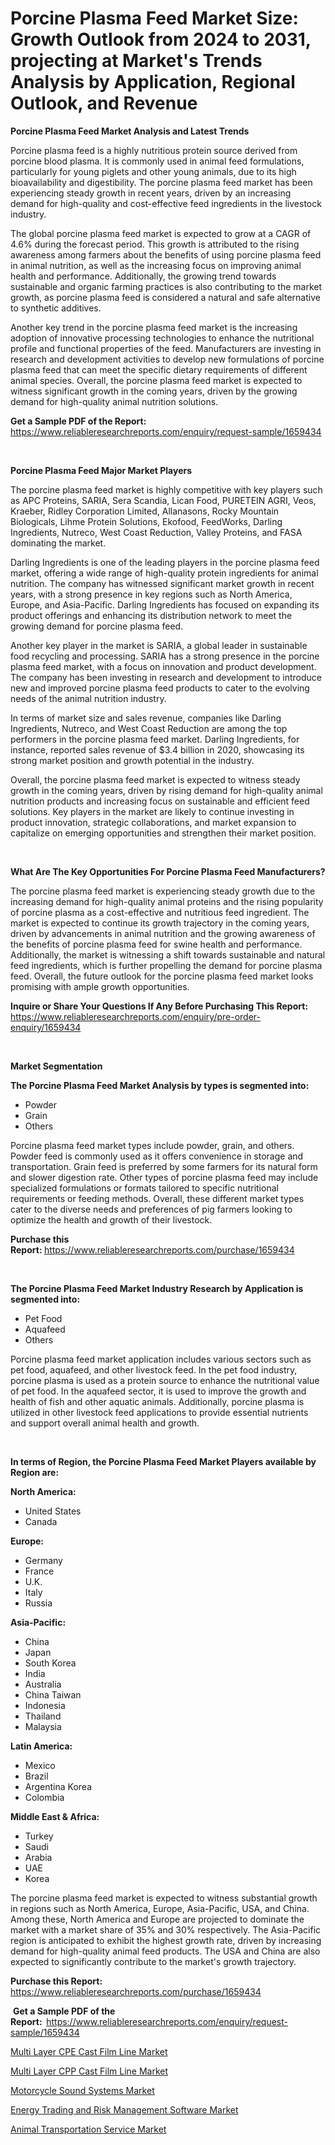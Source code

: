 <p><h1>Porcine Plasma Feed Market Size: Growth Outlook from 2024 to 2031, projecting at Market's Trends Analysis by Application, Regional Outlook, and Revenue</h1></p><p><strong>Porcine Plasma Feed Market Analysis and Latest Trends</strong></p>
<p><p>Porcine plasma feed is a highly nutritious protein source derived from porcine blood plasma. It is commonly used in animal feed formulations, particularly for young piglets and other young animals, due to its high bioavailability and digestibility. The porcine plasma feed market has been experiencing steady growth in recent years, driven by an increasing demand for high-quality and cost-effective feed ingredients in the livestock industry.</p><p>The global porcine plasma feed market is expected to grow at a CAGR of 4.6% during the forecast period. This growth is attributed to the rising awareness among farmers about the benefits of using porcine plasma feed in animal nutrition, as well as the increasing focus on improving animal health and performance. Additionally, the growing trend towards sustainable and organic farming practices is also contributing to the market growth, as porcine plasma feed is considered a natural and safe alternative to synthetic additives.</p><p>Another key trend in the porcine plasma feed market is the increasing adoption of innovative processing technologies to enhance the nutritional profile and functional properties of the feed. Manufacturers are investing in research and development activities to develop new formulations of porcine plasma feed that can meet the specific dietary requirements of different animal species. Overall, the porcine plasma feed market is expected to witness significant growth in the coming years, driven by the growing demand for high-quality animal nutrition solutions.</p></p>
<p><strong>Get a Sample PDF of the Report:&nbsp;</strong> <a href="https://www.reliableresearchreports.com/enquiry/request-sample/1659434">https://www.reliableresearchreports.com/enquiry/request-sample/1659434</a></p>
<p>&nbsp;</p>
<p><strong>Porcine Plasma Feed Major Market Players</strong></p>
<p><p>The porcine plasma feed market is highly competitive with key players such as APC Proteins, SARIA, Sera Scandia, Lican Food, PURETEIN AGRI, Veos, Kraeber, Ridley Corporation Limited, Allanasons, Rocky Mountain Biologicals, Lihme Protein Solutions, Ekofood, FeedWorks, Darling Ingredients, Nutreco, West Coast Reduction, Valley Proteins, and FASA dominating the market.</p><p>Darling Ingredients is one of the leading players in the porcine plasma feed market, offering a wide range of high-quality protein ingredients for animal nutrition. The company has witnessed significant market growth in recent years, with a strong presence in key regions such as North America, Europe, and Asia-Pacific. Darling Ingredients has focused on expanding its product offerings and enhancing its distribution network to meet the growing demand for porcine plasma feed.</p><p>Another key player in the market is SARIA, a global leader in sustainable food recycling and processing. SARIA has a strong presence in the porcine plasma feed market, with a focus on innovation and product development. The company has been investing in research and development to introduce new and improved porcine plasma feed products to cater to the evolving needs of the animal nutrition industry.</p><p>In terms of market size and sales revenue, companies like Darling Ingredients, Nutreco, and West Coast Reduction are among the top performers in the porcine plasma feed market. Darling Ingredients, for instance, reported sales revenue of $3.4 billion in 2020, showcasing its strong market position and growth potential in the industry.</p><p>Overall, the porcine plasma feed market is expected to witness steady growth in the coming years, driven by rising demand for high-quality animal nutrition products and increasing focus on sustainable and efficient feed solutions. Key players in the market are likely to continue investing in product innovation, strategic collaborations, and market expansion to capitalize on emerging opportunities and strengthen their market position.</p></p>
<p>&nbsp;</p>
<p><strong>What Are The Key Opportunities For Porcine Plasma Feed Manufacturers?</strong></p>
<p><p>The porcine plasma feed market is experiencing steady growth due to the increasing demand for high-quality animal proteins and the rising popularity of porcine plasma as a cost-effective and nutritious feed ingredient. The market is expected to continue its growth trajectory in the coming years, driven by advancements in animal nutrition and the growing awareness of the benefits of porcine plasma feed for swine health and performance. Additionally, the market is witnessing a shift towards sustainable and natural feed ingredients, which is further propelling the demand for porcine plasma feed. Overall, the future outlook for the porcine plasma feed market looks promising with ample growth opportunities.</p></p>
<p><strong>Inquire or Share Your Questions If Any Before Purchasing This Report:</strong> <a href="https://www.reliableresearchreports.com/enquiry/pre-order-enquiry/1659434">https://www.reliableresearchreports.com/enquiry/pre-order-enquiry/1659434</a></p>
<p>&nbsp;</p>
<p><strong>Market Segmentation</strong></p>
<p><strong>The Porcine Plasma Feed Market Analysis by types is segmented into:</strong></p>
<p><ul><li>Powder</li><li>Grain</li><li>Others</li></ul></p>
<p><p>Porcine plasma feed market types include powder, grain, and others. Powder feed is commonly used as it offers convenience in storage and transportation. Grain feed is preferred by some farmers for its natural form and slower digestion rate. Other types of porcine plasma feed may include specialized formulations or formats tailored to specific nutritional requirements or feeding methods. Overall, these different market types cater to the diverse needs and preferences of pig farmers looking to optimize the health and growth of their livestock.</p></p>
<p><strong>Purchase this Report:&nbsp;</strong><a href="https://www.reliableresearchreports.com/purchase/1659434">https://www.reliableresearchreports.com/purchase/1659434</a></p>
<p>&nbsp;</p>
<p><strong>The Porcine Plasma Feed Market Industry Research by Application is segmented into:</strong></p>
<p><ul><li>Pet Food</li><li>Aquafeed</li><li>Others</li></ul></p>
<p><p>Porcine plasma feed market application includes various sectors such as pet food, aquafeed, and other livestock feed. In the pet food industry, porcine plasma is used as a protein source to enhance the nutritional value of pet food. In the aquafeed sector, it is used to improve the growth and health of fish and other aquatic animals. Additionally, porcine plasma is utilized in other livestock feed applications to provide essential nutrients and support overall animal health and growth.</p></p>
<p>&nbsp;</p>
<p><strong>In terms of Region, the Porcine Plasma Feed Market Players available by Region are:</strong></p>
<p>
    <p> <strong> North America: </strong>
        <ul>
            <li>United States</li>
            <li>Canada</li>
        </ul>
        </p> 
    <p> <strong> Europe: </strong>
        <ul>
            <li>Germany</li>
            <li>France</li>
            <li>U.K.</li>
            <li>Italy</li>
            <li>Russia</li>
        </ul>
        </p> 
    <p> <strong> Asia-Pacific: </strong>
        <ul>
            <li>China</li>
            <li>Japan</li>
            <li>South Korea</li>
            <li>India</li>
            <li>Australia</li>
            <li>China Taiwan</li>
            <li>Indonesia</li>
            <li>Thailand</li>
            <li>Malaysia</li>
        </ul>
        </p> 
    <p> <strong> Latin America: </strong>
        <ul>
            <li>Mexico</li>
            <li>Brazil</li>
            <li>Argentina Korea</li>
            <li>Colombia</li>
        </ul>
        </p> 
    <p> <strong> Middle East & Africa: </strong>
        <ul>
            <li>Turkey</li>
            <li>Saudi</li>
            <li>Arabia</li>
            <li>UAE</li>
            <li>Korea</li>
        </ul>
    </p>
    </p>
<p><p>The porcine plasma feed market is expected to witness substantial growth in regions such as North America, Europe, Asia-Pacific, USA, and China. Among these, North America and Europe are projected to dominate the market with a market share of 35% and 30% respectively. The Asia-Pacific region is anticipated to exhibit the highest growth rate, driven by increasing demand for high-quality animal feed products. The USA and China are also expected to significantly contribute to the market's growth trajectory.</p></p>
<p><strong>Purchase this Report: </strong><a href="https://www.reliableresearchreports.com/purchase/1659434">https://www.reliableresearchreports.com/purchase/1659434</a></p>
<p>&nbsp;<strong>Get a Sample PDF of the Report:&nbsp;&nbsp;</strong><a href="https://www.reliableresearchreports.com/enquiry/request-sample/1659434">https://www.reliableresearchreports.com/enquiry/request-sample/1659434</a></p>
<p><strong></strong></p>
<p><p><a href="https://issuu.com/reportprime-2/docs/multi-layer-cpe-cast-film-line-market-size-2030.pp">Multi Layer CPE Cast Film Line Market</a></p><p><a href="https://issuu.com/reportprime-2/docs/multi-layer-cpp-cast-film-line-market-size-2030.pp">Multi Layer CPP Cast Film Line Market</a></p><p><a href="https://medium.com/p/fbc02eb0e836/edit">Motorcycle Sound Systems Market</a></p><p><a href="https://medium.com/@ericahahn435/energy-trading-and-risk-management-software-market-analysis-and-sze-forecasted-for-period-from-2024-0f131d62bfd5">Energy Trading and Risk Management Software Market</a></p><p><a href="https://medium.com/@ericahahn435/animal-transportation-service-market-furnishes-information-on-market-share-market-trends-and-98837b04ee61">Animal Transportation Service Market</a></p></p>
